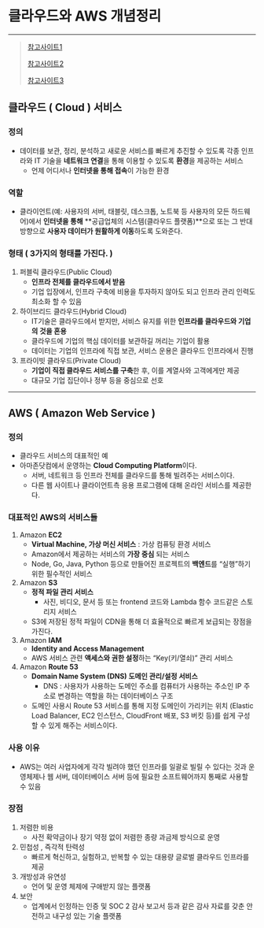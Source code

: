 # 클라우드와 AWS 개념정리 

---

>[참고사이트1](https://seaforest76.tistory.com/13)
>
>[참고사이트2](https://velog.io/@openhub/%EA%B0%9C%EB%B0%9C%EC%9E%90%EB%93%A4%EC%97%90%EA%B2%8C-%EB%8F%84%EC%9B%80%EC%9D%B4-%EB%90%A0-%EB%A7%8C%ED%95%9C-9%EA%B0%80%EC%A7%80-%EA%B8%B0%EB%B3%B8-%EC%95%84%EB%A7%88%EC%A1%B4-%EC%9B%B9%EC%84%9C%EB%B2%84-Amazon-Web-Service-AWS-%EC%84%9C%EB%B9%84%EC%8A%A4)
>
>[참고사이트3](https://velog.io/@hanif/AWS%EB%9E%80-%EB%AC%B4%EC%97%87%EC%9D%B8%EA%B0%80)

## 클라우드 ( Cloud ) 서비스 

### 정의

- 데이터를 보관, 정리, 분석하고 새로운 서비스를 빠르게 추진할 수 있도록 각종 인프라와 IT 기술을 **네트워크 연결**을 통해 이용할 수 있도록 **환경**을 제공하는 서비스 
  - 언제 어디서나 **인터넷을 통해 접속**이 가능한 환경

### 역할 

- 클라이언트(예: 사용자의 서버, 태블릿, 데스크톱, 노트북 등 사용자의 모든 하드웨어)에서 **인터넷을 통해** **공급업체의 시스템(클라우드 플랫폼)**으로 또는 그 반대 방향으로 **사용자 데이터가 원활하게 이동**하도록 도와준다. 

### 형태 ( 3가지의 형태를 가진다. ) 

1. 퍼블릭 클라우드(Public Cloud) 
     - **인프라 전체를 클라우드에서 받음**
     - 기업 입장에서, 인프라 구축에 비용을 투자하지 않아도 되고 인프라 관리 인력도 최소화 할 수 있음
2. 하이브리드 클라우드(Hybrid Cloud)
     - IT기술은 클라우드에서 받지만, 서비스 유지를 위한 **인프라를 클라우드와 기업의 것을 혼용**
     - 클라우드에 기업의 핵심 데이터를 보관하길 꺼리는 기업이 활용
     - 데이터는 기업의 인프라에 직접 보관, 서비스 운용은 클라우드 인프라에서 진행
3. 프라이빗 클라우드(Private Cloud)
     - **기업이 직접 클라우드 서비스를 구축**한 후, 이를 계열사와 고객에게만 제공
     - 대규모 기업 집단이나 정부 등을 중심으로 선호

---

## AWS ( Amazon Web Service )

### 정의

- 클라우드 서비스의 대표적인 예
- 아마존닷컴에서 운영하는 **Cloud Computing Platform**이다.
  - 서버, 네트워크 등 인프라 전체를 클라우드를 통해 빌려주는 서비스이다. 
  - 다른 웹 사이트나 클라이언트측 응용 프로그램에 대해 온라인 서비스를 제공한다. 

### 대표적인 AWS의 서비스들

1. Amazon **EC2**
   - **Virtual Machine, 가상 머신 서비스** : 가상 컴퓨팅 환경 서비스
   - Amazon에서 제공하는 서비스의 **가장 중심** 되는 서비스
   - Node, Go, Java, Python 등으로 만들어진 프로젝트의 **백엔드**를 “실행”하기 위한 필수적인 서비스 
2. Amazon **S3**
   - **정적 파일 관리 서비스**
     - 사진, 비디오, 문서 등 또는 frontend 코드와 Lambda 함수 코드같은 스토리지 서비스
   - S3에 저장된 정적 파일이 CDN을 통해 더 효율적으로 빠르게 보급되는 장점을 가진다. 
3. Amazon **IAM**
   - **Identity and Access Management**
   - AWS 서비스 관련 **액세스와 권한 설정**하는 “Key(키/열쇠)” 관리 서비스
4. Amazon **Route 53**
   - **Domain Name System (DNS) 도메인 관리/설정 서비스**
     - DNS : 사용자가 사용하는 도메인 주소를 컴퓨터가 사용하는 주소인 IP 주소로 변경하는 역할을 하는 데이터베이스 구조
   - 도메인 사용시 Route 53 서비스를 통해 지정 도메인이 가리키는 위치 (Elastic Load Balancer, EC2 인스턴스, CloudFront 배포, S3 버킷 등)를 쉽게 구성할 수 있게 해주는 서비스이다. 

### 사용 이유

- AWS는 여러 사업자에게 각각 빌려야 했던 인프라를 일괄로 빌릴 수 있다는 것과 운영체제나 웹 서버, 데이터베이스 서버 등에 필요한 소프트웨어까지 통째로 사용할 수 있음

### 장점

1. 저렴한 비용
   - 사전 확약금이나 장기 약정 없이 저렴한 종량 과금제 방식으로 운영
2. 민첩성 , 즉각적 탄력성 
   - 빠르게 혁신하고, 실험하고, 반복할 수 있는 대용량 글로벌 클라우드 인프라를 제공
3. 개방성과 유연성 
   - 언어 및 운영 체제에 구애받지 않는 플랫폼
4. 보안
   - 업계에서 인정하는 인증 및 SOC 2 감사 보고서 등과 같은 감사 자료를 갖춘 안전하고 내구성 있는 기술 플랫폼

